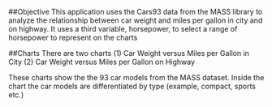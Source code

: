 ##Objective
This application uses the Cars93 data from the MASS library to analyze the relationship between car weight and miles per gallon in city and on highway. It uses a third variable, horsepower, to select a range of horsepower to represent on the charts

##Charts
There are two charts
(1) Car Weight versus Miles per Gallon in City
(2) Car Weight versus Miles per Gallon on Highway

These charts show the the 93 car models from the MASS dataset. Inside the chart the car models are differentiated by type (example, compact, sports etc.)